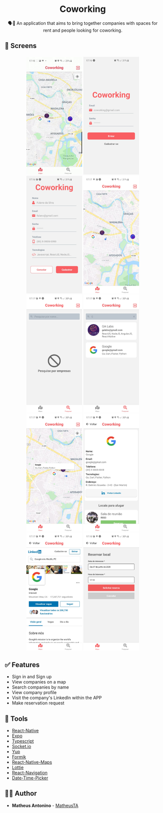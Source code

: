 <h1 align="center">
  <strong>Coworking</strong>
</h1>

<p align="center">
🗣👥 An application that aims to bring together companies with spaces for rent and people looking for coworking.
</p>

## 🎨 Screens

<h3 align="center">
  <img alt="coworking" 
    src="./screenshots/rec.gif?raw=true" width="180px"/>
  <img alt="coworking" 
    src="./screenshots/screen8.png?raw=true" width="180px"/>
  <img alt="coworking" 
    src="./screenshots/screen9.png?raw=true" width="180px"/>
  <img alt="coworking" 
    src="./screenshots/screen7.png?raw=true" width="180px"/>
  <img alt="coworking" 
    src="./screenshots/screen6.png?raw=true" width="180px"/>
  <img alt="coworking" 
    src="./screenshots/screen5.png?raw=true" width="180px"/>
  <img alt="coworking" 
    src="./screenshots/screen4.png?raw=true" width="180px"/>
  <img alt="coworking" 
    src="./screenshots/screen3.png?raw=true" width="180px"/>
  <img alt="coworking" 
    src="./screenshots/screen2.png?raw=true" width="180px"/>
  <img alt="coworking" 
    src="./screenshots/screen1.png?raw=true" width="180px"/>
</h3>

## ✅ Features

- Sign in and Sign up
- View companies on a map
- Search companies by name
- View company profile
- Visit the company's LinkedIn within the APP
- Make reservation request

## 🧰 Tools

- [React-Native](https://reactnative.dev/)
- [Expo](https://docs.expo.io/)
- [Typescript](https://www.typescriptlang.org/)
- [Socket.io](https://socket.io/)
- [Yup](https://github.com/jquense/yup)
- [Formik](https://jaredpalmer.com/formik/docs/overview)
- [React-Native-Maps](https://docs.expo.io/versions/latest/sdk/map-view/)
- [Lottie](https://airbnb.io/lottie/#/react-native)
- [React-Navigation](https://reactnavigation.org/)
- [Date-Time-Picker](https://github.com/react-native-community/datetimepicker)

## 🙋‍♂️ Author

- **Matheus Antonino** - [MatheusTA](https://github.com/matheusTA)
